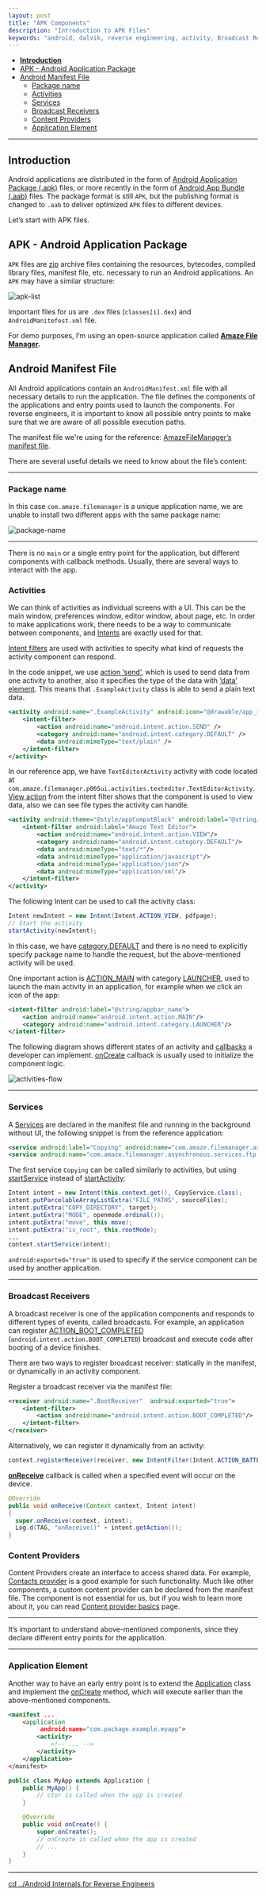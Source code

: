 ```yaml
---
layout: post
title: "APK Components"
description: "Introduction to APK Files"
keywords: "android, dalvik, reverse engineering, activity, Broadcast Receivers"
---
```


- [**Introduction**](#introduction)
- [APK - Android Application Package](#apk---android-application-package)
- [Android Manifest File](#android-manifest-file)
  - [Package name](#package-name)
  - [Activities](#activities)
  - [Services](#services)
  - [Broadcast Receivers](#broadcast-receivers)
  - [Content Providers](#content-providers)
  - [Application Element](#application-element)

---

## **Introduction**

Android applications are distributed in the form of [Android Application Package (.apk)](https://en.wikipedia.org/wiki/Apk_(file_format)) files, or more recently in the form of [Android App Bundle (.aab)](https://developer.android.com/guide/app-bundle) files. The package format is still `APK`, but the publishing format is changed to `.aab` to deliver optimized `APK` files to different devices. 

Let’s start with APK files.

## APK - Android Application Package

`APK` files are [zip](https://en.wikipedia.org/wiki/ZIP_(file_format)) archive files containing the resources, bytecodes, compiled library files, manifest file, etc. necessary to run an Android applications. An `APK` may have a similar structure: 

![apk-list](./img/apk-list.png)

Important files for us are `.dex` files (`classes[i].dex`) and `AndroidManitefest.xml` file.

For demo purposes, I’m using an open-source application called **[Amaze File Manager](https://github.com/TeamAmaze/AmazeFileManager).**

## Android Manifest File

All Android applications contain an `AndroidManifest.xml` file with all necessary details to run the application. The file defines the components of the applications and entry points used to launch the components. For reverse engineers, it is important to know all possible entry points to make sure that we are aware of all possible execution paths.

The manifest file we're using for the reference: [AmazeFileManager’s manifest file](https://github.com/TeamAmaze/AmazeFileManager/blob/release/3.8/app/src/main/AndroidManifest.xml).

There are several useful details we need to know about the file’s content:

---

### Package name

In this case `com.amaze.filemanager` is a unique application name, we are unable to install two different apps with the same package name:

![package-name](./img/package-name.png)

---

There is no `main` or a single entry point for the application, but different components with callback methods. Usually, there are several ways to interact with the app.

### Activities

We can think of activities as individual screens with a UI. This can be the main window, preferences window, editor window, about page, etc. In order to make applications work, there needs to be a way to communicate between components, and [Intents](https://developer.android.com/guide/components/intents-filters) are exactly used for that. 

[Intent filters](https://developer.android.com/guide/components/intents-filters) are used with activities to specify what kind of requests the activity component can respond.

In the code snippet, we use [action ‘send’](https://developer.android.com/reference/android/content/Intent#ACTION_SEND), which is used to send data from one activity to another, also it specifies the type of the data with [‘data’ element](https://developer.android.com/guide/topics/manifest/data-element). This means that `.ExampleActivity` class is able to send a plain text data.

```xml
<activity android:name=".ExampleActivity" android:icon="@drawable/app_icon">
    <intent-filter>
        <action android:name="android.intent.action.SEND" />
        <category android:name="android.intent.category.DEFAULT" />
        <data android:mimeType="text/plain" />
    </intent-filter>
</activity>
```

In our reference app, we have `TextEditorActivity` activity with code located at `com.amaze.filemanager.p005ui.activities.texteditor.TextEditorActivity`.  [View action](https://developer.android.com/reference/android/content/Intent#ACTION_VIEW) from the intent filter shows that the component is used to view data, also we can see file types the activity can handle. 

```xml
<activity android:theme="@style/appCompatBlack" android:label="@string/textreader" android:name="com.amaze.filemanager.p005ui.activities.texteditor.TextEditorActivity" android:configChanges="uiMode">
    <intent-filter android:label="Amaze Text Editor">
        <action android:name="android.intent.action.VIEW"/>
        <category android:name="android.intent.category.DEFAULT"/>
        <data android:mimeType="text/*"/>
        <data android:mimeType="application/javascript"/>
        <data android:mimeType="application/json"/>
        <data android:mimeType="application/xml"/>
    </intent-filter>
</activity>
```

The following Intent can be used to call the activity class:

```java
Intent newIntent = new Intent(Intent.ACTION_VIEW, pdfpage);
// Start the activity
startActivity(newIntent);
```

In this case, we have [category.DEFAULT](https://developer.android.com/reference/android/content/Intent#CATEGORY_DEFAULT) and there is no need to explicitly specify package name to handle the request, but the above-mentioned activity will be used.

One important action is [ACTION_MAIN](https://developer.android.com/reference/android/content/Intent#ACTION_MAIN) with category [LAUNCHER](https://developer.android.com/reference/android/content/Intent#CATEGORY_LAUNCHER), used to launch the main activity in an application, for example when we click an icon of the app:

```xml
<intent-filter android:label="@string/appbar_name">
    <action android:name="android.intent.action.MAIN"/>
    <category android:name="android.intent.category.LAUNCHER"/>
</intent-filter>
```

The following diagram shows different states of an activity and [callbacks](https://developer.android.com/reference/android/app/Activity#onCreate(android.os.Bundle)) a developer can implement. [onCreate](https://developer.android.com/reference/android/app/Activity#onCreate(android.os.Bundle)) callback is usually used to initialize the component logic.

![activities-flow](./img/activities-flow.png)

---

### Services

A [Services](https://developer.android.com/guide/components/services) are declared in the manifest file and running in the background without UI, the following snippet is from the reference application:

```xml
<service android:label="Copying" android:name="com.amaze.filemanager.asynchronous.services.CopyService"/>
<service android:name="com.amaze.filemanager.asynchronous.services.ftp.FtpService" android:permission="com.amaze.filemanager.permission.CONTROL_FTP_SERVER" android:enabled="true" android:exported="true"/>
```

The first service `Copying` can be called similarly to activities, but using [startService](https://developer.android.com/reference/android/content/Context#startService(android.content.Intent)) instead of [startActivity](https://developer.android.com/reference/android/content/Context#startActivity(android.content.Intent,%20android.os.Bundle)):

```java
Intent intent = new Intent(this.context.get(), CopyService.class);
intent.putParcelableArrayListExtra("FILE_PATHS", sourceFiles);
intent.putExtra("COPY_DIRECTORY", target);
intent.putExtra("MODE", openmode.ordinal());
intent.putExtra("move", this.move);
intent.putExtra("is_root", this.rootMode);
... 
context.startService(intent);
```

`android:exported="true"` is used to specify if the service component can be used by another application. 

---

### Broadcast Receivers

A broadcast receiver is one of the application components and responds to different types of events, called broadcasts. For example,  an application can register [ACTION_BOOT_COMPLETED](https://developer.android.com/reference/android/content/Intent#ACTION_BOOT_COMPLETED) (`android.intent.action.BOOT_COMPLETED`) broadcast and execute code after booting of a device finishes.

There are two ways to register broadcast receiver: statically in the manifest, or dynamically in an activity component. 

Register a broadcast receiver via the manifest file:

```xml
<receiver android:name=".BootReceiver"  android:exported="true">
    <intent-filter>
        <action android:name="android.intent.action.BOOT_COMPLETED"/>
    </intent-filter>
</receiver>
```

Alternatively, we can register it dynamically from an activity:

```java
context.registerReceiver(receiver, new IntentFilter(Intent.ACTION_BATTERY_CHANGED));
```

**[onReceive](https://developer.android.com/reference/android/content/BroadcastReceiver#onReceive(android.content.Context,%20android.content.Intent))** callback is called when a specified event will occur on the device.

```java
@Override
public void onReceive(Context context, Intent intent)
{
  super.onReceive(context, intent);
  Log.d(TAG, "onReceive()" + intent.getAction());
}
```

### Content Providers

Content Providers create an interface to access shared data. For example, [Contacts provider](https://developer.android.com/guide/topics/providers/contacts-provider) is a good example for such functionality. Much like other components, a custom content provider can be declared from the manifest file. The component is not essential for us, but if you wish to learn more about it, you can read [Content provider basics](https://developer.android.com/guide/topics/providers/content-provider-basics) page.

---

It’s important to understand above-mentioned components, since they declare different entry points for the application.

---

### Application Element

Another way to have an early entry point is to extend the [Application](https://developer.android.com/reference/android/app/Application.html#summary) class and implement the [onCreate](https://developer.android.com/reference/android/app/Application.html#onCreate()) method, which will execute earlier than the above-mentioned components.

```xml
<manifest ...
    <application
         android:name="com.package.example.myapp">
        <activity>
            <!-- ... -->
        </activity>
    </application>
</manifest>
```

```java
public class MyApp extends Application {
    public MyApp() {
        // ctor is called when the app is created
    }

    @Override
    public void onCreate() {
        super.onCreate();
        // onCreate is called when the app is created
        // ...
    }
}
```

---

[cd ../Android Internals for Reverse Engineers](https://secrary.com/android-reversing)
